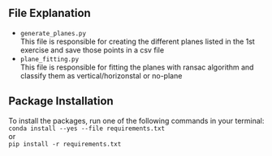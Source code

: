 ## File Explanation
* ``generate_planes.py`` \
    This file is responsible for creating the different planes listed in the 1st exercise and save those points in a csv file
* ``plane_fitting.py`` \
    This file is responsible for fitting the planes with ransac algorithm and classify them as vertical/horizonstal or no-plane

## Package Installation
To install the packages, run one of the following commands in your terminal: \
``conda install --yes --file requirements.txt`` \
or \
``pip install -r requirements.txt``
